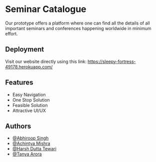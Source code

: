 
# Seminar Catalogue

Our prototype offers a platform where one can find all the details of all important seminars and conferences happening worldwide in minimum effort.

## Deployment

Visit our website directly using this link: https://sleepy-fortress-49178.herokuapp.com/



## Features

- Easy Navigation
- One Stop Solution
- Feasible Solution
- Attractive UI/UX 


## Authors

- [@Abhiroop Singh](https://github.com/Abhiroop-Singh)
- [@Achintya Mishra](https://github.com/achintyamishra01)
- [@Harsh Dutta Tewari](https://github.com/Abhiroop-Singh)
- [@Tanya Arora](https://github.com/Abhiroop-Singh)


